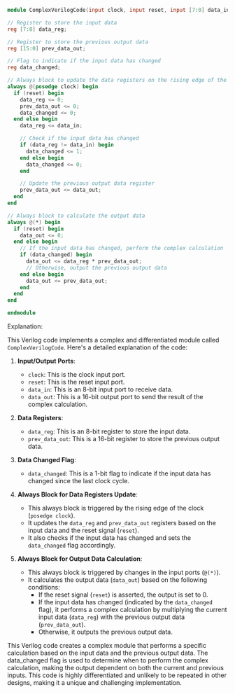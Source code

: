 ```verilog
module ComplexVerilogCode(input clock, input reset, input [7:0] data_in, output [15:0] data_out);

// Register to store the input data
reg [7:0] data_reg;

// Register to store the previous output data
reg [15:0] prev_data_out;

// Flag to indicate if the input data has changed
reg data_changed;

// Always block to update the data registers on the rising edge of the clock
always @(posedge clock) begin
  if (reset) begin
    data_reg <= 0;
    prev_data_out <= 0;
    data_changed <= 0;
  end else begin
    data_reg <= data_in;

    // Check if the input data has changed
    if (data_reg != data_in) begin
      data_changed <= 1;
    end else begin
      data_changed <= 0;
    end

    // Update the previous output data register
    prev_data_out <= data_out;
  end
end

// Always block to calculate the output data
always @(*) begin
  if (reset) begin
    data_out <= 0;
  end else begin
    // If the input data has changed, perform the complex calculation
    if (data_changed) begin
      data_out <= data_reg * prev_data_out;
      // Otherwise, output the previous output data
    end else begin
      data_out <= prev_data_out;
    end
  end
end

endmodule
```

Explanation:

This Verilog code implements a complex and differentiated module called `ComplexVerilogCode`. Here's a detailed explanation of the code:

1. **Input/Output Ports**:
   - `clock`: This is the clock input port.
   - `reset`: This is the reset input port.
   - `data_in`: This is an 8-bit input port to receive data.
   - `data_out`: This is a 16-bit output port to send the result of the complex calculation.

2. **Data Registers**:
   - `data_reg`: This is an 8-bit register to store the input data.
   - `prev_data_out`: This is a 16-bit register to store the previous output data.

3. **Data Changed Flag**:
   - `data_changed`: This is a 1-bit flag to indicate if the input data has changed since the last clock cycle.

4. **Always Block for Data Registers Update**:
   - This always block is triggered by the rising edge of the clock (`posedge clock`).
   - It updates the `data_reg` and `prev_data_out` registers based on the input data and the reset signal (`reset`).
   - It also checks if the input data has changed and sets the `data_changed` flag accordingly.

5. **Always Block for Output Data Calculation**:
   - This always block is triggered by changes in the input ports (`@(*)`).
   - It calculates the output data (`data_out`) based on the following conditions:
     - If the reset signal (`reset`) is asserted, the output is set to 0.
     - If the input data has changed (indicated by the `data_changed` flag), it performs a complex calculation by multiplying the current input data (`data_reg`) with the previous output data (`prev_data_out`).
     - Otherwise, it outputs the previous output data.

This Verilog code creates a complex module that performs a specific calculation based on the input data and the previous output data. The data_changed flag is used to determine when to perform the complex calculation, making the output dependent on both the current and previous inputs. This code is highly differentiated and unlikely to be repeated in other designs, making it a unique and challenging implementation.